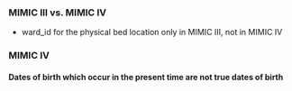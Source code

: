 ### MIMIC III vs. MIMIC IV 

* ward_id for the physical bed location only in MIMIC III, not in MIMIC IV


### MIMIC IV

#### Dates of birth which occur in the present time are not true dates of birth
